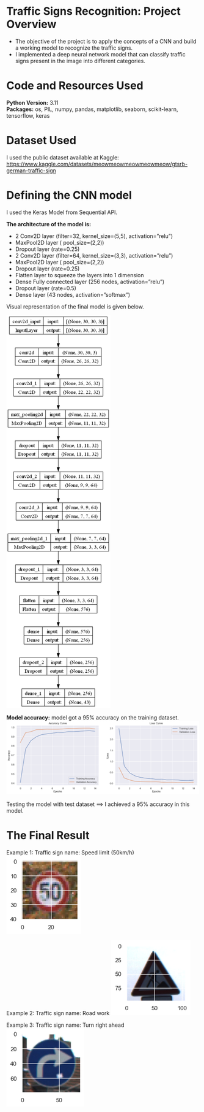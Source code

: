 # Traffic Signs Recognition: Project Overview
* The objective of the project is to apply the concepts of a CNN and build a working model to recognize the traffic signs.
* I implemented a deep neural network model that can classify traffic signs present in the image into different categories.

# Code and Resources Used 
**Python Version:** 3.11  
**Packages:** os, PIL, numpy, pandas, matplotlib, seaborn, scikit-learn, tensorflow, keras

# Dataset Used
I used the public dataset available at Kaggle: https://www.kaggle.com/datasets/meowmeowmeowmeowmeow/gtsrb-german-traffic-sign

# Defining the CNN model
I used the Keras Model from Sequential API.

**The architecture of the model is:**
* 2 Conv2D layer (filter=32, kernel_size=(5,5), activation=”relu”)
* MaxPool2D layer ( pool_size=(2,2))
* Dropout layer (rate=0.25)
* 2 Conv2D layer (filter=64, kernel_size=(3,3), activation=”relu”)
* MaxPool2D layer ( pool_size=(2,2))
* Dropout layer (rate=0.25)
* Flatten layer to squeeze the layers into 1 dimension
* Dense Fully connected layer (256 nodes, activation=”relu”)
* Dropout layer (rate=0.5)
* Dense layer (43 nodes, activation=”softmax”)

Visual representation of the final model is given below.

![alt text](https://github.com/amraskar/Traffic-Signs-Recognition-with-CNN/blob/8b58bfdec02770c292a3111f50c94932bb253a24/model.png "Visual representation of the final model")

**Model accuracy:**
model got a 95% accuracy on the training dataset.
![alt text](https://github.com/amraskar/Traffic-Signs-Recognition-with-CNN/blob/8b58bfdec02770c292a3111f50c94932bb253a24/accuracy%20and%20loss%20curves.png "Graph for accuracy and the loss")

Testing the model with test dataset ==> I achieved a 95% accuracy in this model.

# The Final Result
Example 1:
Traffic sign name: Speed limit (50km/h)
![alt text](https://github.com/amraskar/Traffic-Signs-Recognition-with-CNN/blob/fc734962d72811625a4d6c9a43540ae2bf4c91db/Speed%20limit.png "Example 1")

Example 2:
Traffic sign name: Road work
![alt text](https://github.com/amraskar/Traffic-Signs-Recognition-with-CNN/blob/fc734962d72811625a4d6c9a43540ae2bf4c91db/Road%20work.png "Example 2")

Example 3:
Traffic sign name: Turn right ahead
![alt text](https://github.com/amraskar/Traffic-Signs-Recognition-with-CNN/blob/fc734962d72811625a4d6c9a43540ae2bf4c91db/Turn%20right%20ahead.png "Example 3")
